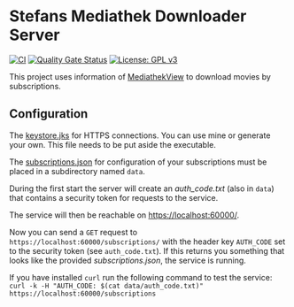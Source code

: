 # Stefans Mediathek Downloader Server

[![CI](https://github.com/StefanOltmann/smart-home-server/actions/workflows/ci.yml/badge.svg?branch=main)](https://github.com/StefanOltmann/mediathek-downloader-server/actions/workflows/ci.yml)
[![Quality Gate Status](https://sonarcloud.io/api/project_badges/measure?project=smart-home-server&metric=alert_status)](https://sonarcloud.io/dashboard?id=mediathek-downloader-server)
[![License: GPL v3](https://img.shields.io/badge/License-GPLv3-blue.svg)](https://www.gnu.org/licenses/gpl-3.0)

This project uses information of [MediathekView](https://github.com/mediathekview/MediathekView) to download movies by
subscriptions.

## Configuration

The [keystore.jks](src/main/resources/keystore.jks) for HTTPS connections. You can use mine or generate your own.
This file needs to be put aside the executable.

The [subscriptions.json](docs/subscriptions.json) for configuration of your subscriptions must be placed in a
subdirectory named `data`.

During the first start the server will create an _auth_code.txt_ (also in `data`) that contains a security token for
requests to the service.

The service will then be reachable on [https://localhost:60000/](https://localhost:60000/).

Now you can send a `GET` request to `https://localhost:60000/subscriptions/` with the header key `AUTH_CODE` set to the
security token (see `auth_code.txt`). If this returns you something that looks like the provided _subscriptions.json_,
the service is running.

If you have installed `curl` run the following command to test the service:\
`curl -k -H "AUTH_CODE: $(cat data/auth_code.txt)" https://localhost:60000/subscriptions`

